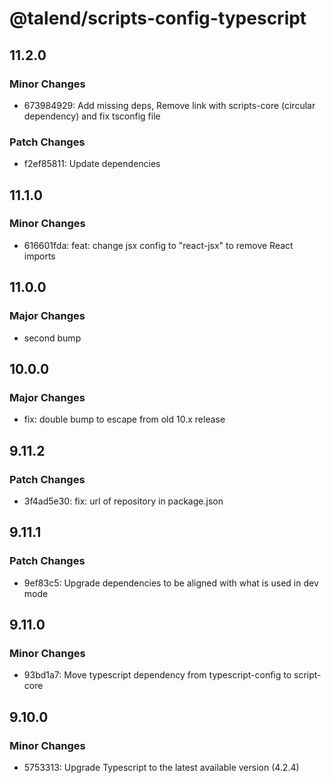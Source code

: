 # @talend/scripts-config-typescript

## 11.2.0

### Minor Changes

- 673984929: Add missing deps, Remove link with scripts-core (circular dependency) and fix tsconfig file

### Patch Changes

- f2ef85811: Update dependencies

## 11.1.0

### Minor Changes

- 616601fda: feat: change jsx config to "react-jsx" to remove React imports

## 11.0.0

### Major Changes

- second bump

## 10.0.0

### Major Changes

- fix: double bump to escape from old 10.x release

## 9.11.2

### Patch Changes

- 3f4ad5e30: fix: url of repository in package.json

## 9.11.1

### Patch Changes

- 9ef83c5: Upgrade dependencies to be aligned with what is used in dev mode

## 9.11.0

### Minor Changes

- 93bd1a7: Move typescript dependency from typescript-config to script-core

## 9.10.0

### Minor Changes

- 5753313: Upgrade Typescript to the latest available version (4.2.4)
